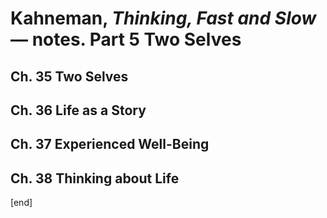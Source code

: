# Kahneman, _Thinking, Fast and Slow_ — notes. Part 5 Two Selves

## Ch. 35 Two Selves

## Ch. 36 Life as a Story

## Ch. 37 Experienced Well-Being

## Ch. 38 Thinking about Life

[end]